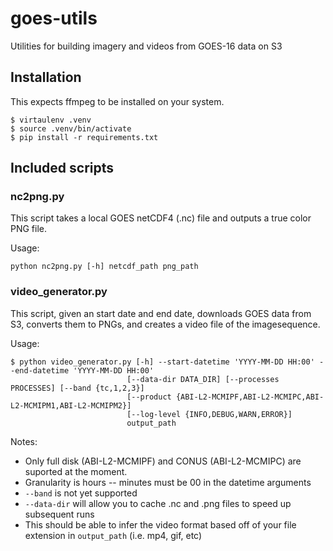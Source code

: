 # goes-utils
Utilities for building imagery and videos from GOES-16 data on S3

## Installation

This expects ffmpeg to be installed on your system.

```
$ virtaulenv .venv
$ source .venv/bin/activate
$ pip install -r requirements.txt
```

## Included scripts

### nc2png.py

This script takes a local GOES netCDF4 (.nc) file and outputs a true color PNG file.

Usage:

```
python nc2png.py [-h] netcdf_path png_path
```

### video_generator.py

This script, given an start date and end date, downloads GOES data from S3, converts them to PNGs, and creates a video file of the imagesequence.

Usage:

```
$ python video_generator.py [-h] --start-datetime 'YYYY-MM-DD HH:00' --end-datetime 'YYYY-MM-DD HH:00'
                          [--data-dir DATA_DIR] [--processes PROCESSES] [--band {tc,1,2,3}]
                          [--product {ABI-L2-MCMIPF,ABI-L2-MCMIPC,ABI-L2-MCMIPM1,ABI-L2-MCMIPM2}]
                          [--log-level {INFO,DEBUG,WARN,ERROR}]
                          output_path

```

Notes: 

- Only full disk (ABI-L2-MCMIPF) and CONUS (ABI-L2-MCMIPC) are suported at the moment.
- Granularity is hours -- minutes must be 00 in the datetime arguments
- `--band` is not yet supported
- `--data-dir` will allow you to cache .nc and .png files to speed up subsequent runs
- This should be able to infer the video format based off of your file extension in `output_path` (i.e. mp4, gif, etc)



